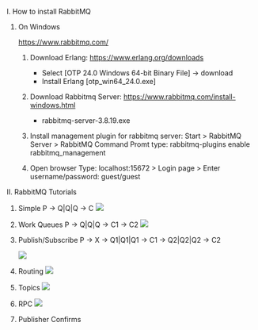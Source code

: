 I. How to install RabbitMQ
1. On Windows

    https://www.rabbitmq.com/

    1. Download Erlang:
        https://www.erlang.org/downloads

        - Select [OTP 24.0 Windows 64-bit Binary File] -> download
        - Install Erlang [otp_win64_24.0.exe]

    2. Download Rabbitmq Server:
        https://www.rabbitmq.com/install-windows.html

        - rabbitmq-server-3.8.19.exe

    3. Install management plugin for rabbitmq server:
        Start > RabbitMQ Server > RabbitMQ Command Promt
            type:
                rabbitmq-plugins enable rabbitmq_management

    4. Open browser
        Type: localhost:15672 > Login page > Enter username/password: guest/guest

II. RabbitMQ Tutorials
1. Simple
    P -> Q|Q|Q -> C
    <img src="https://www.rabbitmq.com/img/tutorials/python-one.png" />
2. Work Queues
    P -> Q|Q|Q -> C1
               -> C2
    <img src="https://www.rabbitmq.com/img/tutorials/python-three.png" />
3. Publish/Subscribe
    P -> X -> Q1|Q1|Q1 -> C1
           -> Q2|Q2|Q2 -> C2

    <img src="https://www.rabbitmq.com/img/tutorials/python-four.png" />
4. Routing
    <img src="https://www.rabbitmq.com/img/tutorials/python-four.png" />
5. Topics
    <img src="https://www.rabbitmq.com/img/tutorials/python-five.png" />
6. RPC
    <img src="https://www.rabbitmq.com/img/tutorials/python-six.png" />
7. Publisher Confirms
